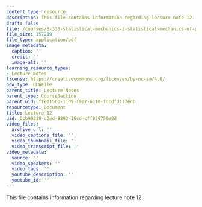 ```yaml
---
content_type: resource
description: This file contains information regarding lecture note 12.
draft: false
file: /courses/8-333-statistical-mechanics-i-statistical-mechanics-of-particles-fall-2013/0cb99318c2ed889316cdcff839759e8d_MIT8_333F13_Lec12.pdf
file_size: 157219
file_type: application/pdf
image_metadata:
  caption: ''
  credit: ''
  image-alt: ''
learning_resource_types:
- Lecture Notes
license: https://creativecommons.org/licenses/by-nc-sa/4.0/
ocw_type: OCWFile
parent_title: Lecture Notes
parent_type: CourseSection
parent_uid: ffe015bb-11d9-f907-6c10-fdcdfd117edb
resourcetype: Document
title: Lecture 12
uid: 0cb99318-c2ed-8893-16cd-cff839759e8d
video_files:
  archive_url: ''
  video_captions_file: ''
  video_thumbnail_file: ''
  video_transcript_file: ''
video_metadata:
  source: ''
  video_speakers: ''
  video_tags: ''
  youtube_description: ''
  youtube_id: ''
---
```

This file contains information regarding lecture note 12.